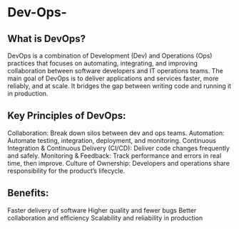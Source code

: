 # Dev-Ops-

## What is DevOps?
DevOps is a combination of Development (Dev) and Operations (Ops) practices that focuses on automating, integrating, and improving collaboration between software developers and IT operations teams.
The main goal of DevOps is to deliver applications and services faster, more reliably, and at scale. It bridges the gap between writing code and running it in production.

## Key Principles of DevOps:
Collaboration: Break down silos between dev and ops teams.
Automation: Automate testing, integration, deployment, and monitoring.
Continuous Integration & Continuous Delivery (CI/CD): Deliver code changes frequently and safely.
Monitoring & Feedback: Track performance and errors in real time, then improve.
Culture of Ownership: Developers and operations share responsibility for the product’s lifecycle.

## Benefits:
Faster delivery of software
Higher quality and fewer bugs
Better collaboration and efficiency
Scalability and reliability in production
